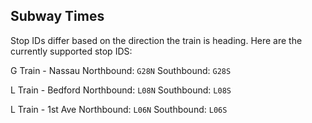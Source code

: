 ## Subway Times

Stop IDs differ based on the direction the train is heading. Here are the currently supported stop IDS:

G Train - Nassau
Northbound: `G28N`
Southbound: `G28S`

L Train - Bedford
Northbound: `L08N`
Southbound: `L08S`

L Train - 1st Ave
Northbound: `L06N`
Southbound: `L06S`